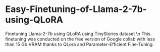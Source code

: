 # Easy-Finetuning-of-Llama-2-7b-using-QLoRA
Finetuning Llama-2-7b using QLoRA using TinyStories dataset \n
This finetuning was conducted on the free version of Google collab with less than 15 Gb VRAM thanks to QLora and Parameter-Efficient Fine-Tuning.

